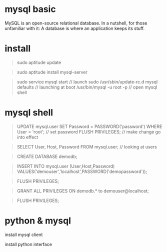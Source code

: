 # mysql basic

MySQL is an open-source relational database. In a nutshell, for those unfamiliar with it: A database is where an application keeps its stuff.

# install

> sudo aptitude update

> sudo aptitude install mysql-server

> sudo service mysql start   // launch 
> sudo /usr/sbin/update-rc.d mysql defaults  // launching at boot 
> /usr/bin/mysql -u root -p  // open mysql shell

# mysql shell 

> UPDATE mysql.user SET Password = PASSWORD('password') WHERE User = 'root'; // set password 
> FLUSH PRIVILEGES; // make change go into effect

> SELECT User, Host, Password FROM mysql.user;  // looking at users

> CREATE DATABASE demodb;

> INSERT INTO mysql.user (User,Host,Password) VALUES('demouser','localhost',PASSWORD('demopassword'));

> FLUSH PRIVILEGES;

> GRANT ALL PRIVILEGES ON demodb.* to demouser@localhost;

> FLUSH PRIVILEGES;

# python & mysql

install mysql  client

install  python interface
